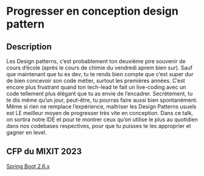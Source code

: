 # Progresser en conception design pattern

## Description

Les Design patterns, c’est probablement ton deuxième pire souvenir de cours d’école (après le cours de chimie du vendredi aprem bien sur). Sauf que maintenant que tu es dev, tu te rends bien compte que c’est super dur de bien concevoir son code métier, surtout les premières années. C’est encore plus frustrant quand ton tech-lead te fait un live-coding avec un code tellement plus élégant que tu as envie de l’encadrer. Secrètement, tu te dis même qu’un jour, peut-être, tu pourras faire aussi bien spontanément.
Même si rien ne remplace l’expérience, maîtriser les Design Patterns usuels est LE meilleur moyen de progresser très vite en conception.
Dans ce talk, on sortira notre IDE et pour te montrer ceux qu’on utilise le plus au quotidien dans nos codebases respectives, pour que tu puisses te les approprier et gagner en level.

## CFP du MIXIT 2023
[Spring Boot 2.6.x](https://docs.spring.io/spring-boot/docs/2.6.x/reference/htmlsingle/)
